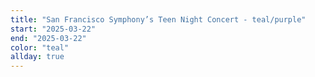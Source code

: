 ```yaml
---
title: "San Francisco Symphony’s Teen Night Concert - teal/purple"
start: "2025-03-22"
end: "2025-03-22"
color: "teal"
allday: true
---
```


